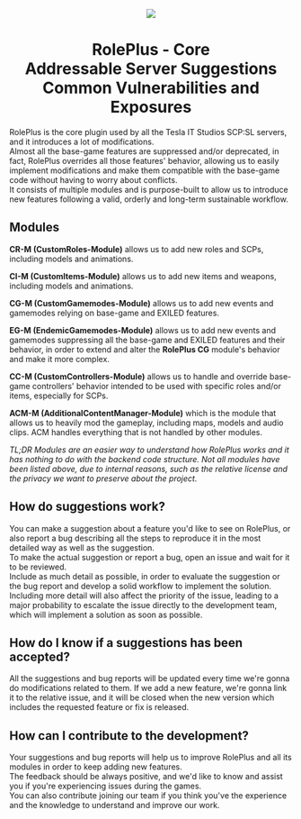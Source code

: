 <p align="center">
  <img src="https://cdn.discordapp.com/attachments/700666264791547925/925703103813128222/RolePlus.png" />
</p>

<h1 align="center">RolePlus - Core<br>Addressable Server Suggestions<br>Common Vulnerabilities and Exposures</h1></align>

RolePlus is the core plugin used by all the Tesla IT Studios SCP:SL servers, and it introduces a lot of modifications.
<br>Almost all the base-game features are suppressed and/or deprecated, in fact, RolePlus overrides all those features' behavior, allowing us to easily implement modifications and make them compatible with the base-game code without having to worry about conflicts.
<br>It consists of multiple modules and is purpose-built to allow us to introduce new features following a valid, orderly and long-term sustainable workflow.

## Modules

**CR-M (CustomRoles-Module)** allows us to add new roles and SCPs, including models and animations.

**CI-M (CustomItems-Module)** allows us to add new items and weapons, including models and animations.

**CG-M (CustomGamemodes-Module)** allows us to add new events and gamemodes relying on base-game and EXILED features.

**EG-M (EndemicGamemodes-Module)** allows us to add new events and gamemodes suppressing all the base-game and EXILED features and their behavior, in order to extend and alter the **RolePlus CG** module's behavior and make it more complex.

**CC-M (CustomControllers-Module)** allows us to handle and override base-game controllers' behavior intended to be used with specific roles and/or items, especially for SCPs.

**ACM-M (AdditionalContentManager-Module)** which is the module that allows us to heavily mod the gameplay, including maps, models and audio clips. ACM handles everything that is not handled by other modules.

*TL;DR Modules are an easier way to understand how RolePlus works and it has nothing to do with the backend code structure.
Not all modules have been listed above, due to internal reasons, such as the relative license and the privacy we want to preserve about the project.*

## How do suggestions work?
You can make a suggestion about a feature you'd like to see on RolePlus, or also report a bug describing all the steps to reproduce it in the most detailed way as well as the suggestion.
<br>To make the actual suggestion or report a bug, open an issue and wait for it to be reviewed.
<br>Include as much detail as possible, in order to evaluate the suggestion or the bug report and develop a solid workflow to implement the solution.
<br>Including more detail will also affect the priority of the issue, leading to a major probability to escalate the issue directly to the development team, which will implement a solution as soon as possible.

## How do I know if a suggestions has been accepted?
All the suggestions and bug reports will be updated every time we're gonna do modifications related to them.
If we add a new feature, we're gonna link it to the relative issue, and it will be closed when the new version which includes the requested feature or fix is released.

## How can I contribute to the development?
Your suggestions and bug reports will help us to improve RolePlus and all its modules in order to keep adding new features.
<br>The feedback should be always positive, and we'd like to know and assist you if you're experiencing issues during the games.
<br>You can also contribute joining our team if you think you've the experience and the knowledge to understand and improve our work.
